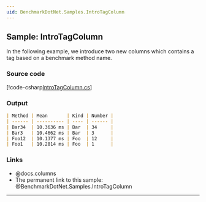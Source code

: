 ```yaml
---
uid: BenchmarkDotNet.Samples.IntroTagColumn
---
```


## Sample: IntroTagColumn

In the following example, we introduce two new columns which contains a tag based on a benchmark method name.

### Source code

[!code-csharp[IntroTagColumn.cs](../../../samples/BenchmarkDotNet.Samples/IntroTagColumn.cs)]

### Output

```markdown
| Method | Mean       | Kind | Number |
| ------ | ---------- | ---- | ------ |
| Bar34  | 10.3636 ms | Bar  | 34     |
| Bar3   | 10.4662 ms | Bar  | 3      |
| Foo12  | 10.1377 ms | Foo  | 12     |
| Foo1   | 10.2814 ms | Foo  | 1      |
```

### Links

* @docs.columns
* The permanent link to this sample: @BenchmarkDotNet.Samples.IntroTagColumn

---